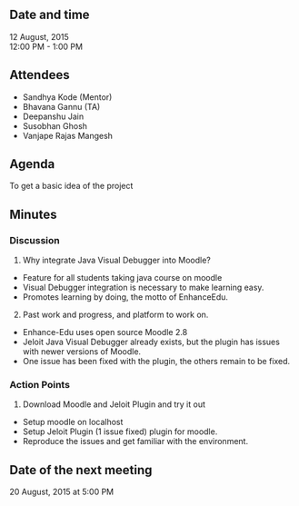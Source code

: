 ## Date and time
12 August, 2015
<br/>12:00 PM - 1:00 PM

## Attendees
- Sandhya Kode (Mentor)
- Bhavana Gannu (TA)
- Deepanshu Jain
- Susobhan Ghosh
- Vanjape Rajas Mangesh

## Agenda
To get a basic idea of the project

## Minutes
### Discussion
1. Why integrate Java Visual Debugger into Moodle?
 * Feature for all students taking java course on moodle
 * Visual Debugger integration is necessary to make learning easy.
 * Promotes learning by doing, the motto of EnhanceEdu.
2. Past work and progress, and platform to work on.
 * Enhance-Edu uses open source Moodle 2.8
 * Jeloit Java Visual Debugger already exists, but the plugin has issues with newer versions of Moodle.
 * One issue has been fixed with the plugin, the others remain to be fixed.

### Action Points
1. Download Moodle and Jeloit Plugin and try it out
 * Setup moodle on localhost
 * Setup Jeloit Plugin (1 issue fixed) plugin for moodle.
 * Reproduce the issues and get familiar with the environment.

## Date of the next meeting
20 August, 2015 at 5:00 PM
